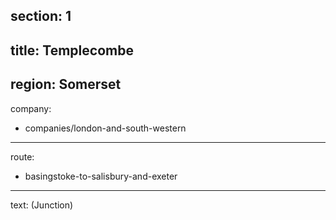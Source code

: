 ﻿section: 1
----
title: Templecombe
----
region: Somerset
----
company:
- companies/london-and-south-western
----
route:
- basingstoke-to-salisbury-and-exeter
----
text: (Junction)
